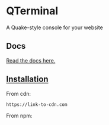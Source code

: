 # QTerminal

A Quake-style console for your website

## Docs
[Read the docs here.](https://github.com/paripsky/qterminal)

## [Installation](#installtion)
From cdn:
```
https://link-to-cdn.com
```
From npm:
